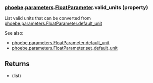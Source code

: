 ### [phoebe](phoebe.md).[parameters](phoebe.parameters.md).[FloatParameter](phoebe.parameters.FloatParameter.md).valid_units (property)




List valid units that can be converted from [phoebe.parameters.FloatParameter.default_unit](phoebe.parameters.FloatParameter.default_unit.md)

See also:
* [phoebe.parameters.FloatParameter.default_unit](phoebe.parameters.FloatParameter.default_unit.md)
* [phoebe.parameters.FloatParameter.set_default_unit](phoebe.parameters.FloatParameter.set_default_unit.md)

Returns
-----------
* (list)

